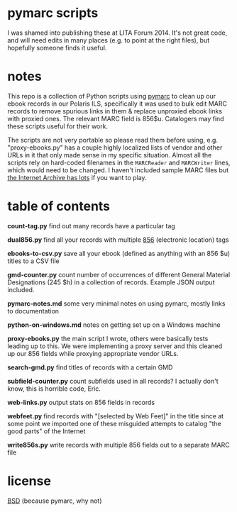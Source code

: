 # pymarc scripts

I was shamed into publishing these at LITA Forum 2014. It's not great code, and will need edits in many places (e.g. to point at the right files), but hopefully someone finds it useful.

# notes

This repo is a collection of Python scripts using [pymarc](https://github.com/edsu/pymarc) to clean up our ebook records in our Polaris ILS, specifically it was used to bulk edit MARC records to remove spurious links in them & replace unproxied ebook links with proxied ones. The relevant MARC field is 856$u. Catalogers may find these scripts useful for their work.

The scripts are not very portable so please read them before using, e.g. "proxy-ebooks.py" has a couple highly localized lists of vendor and other URLs in it that only made sense in my specific situation. Almost all the scripts rely on hard-coded filenames in the `MARCReader` and `MARCWriter` lines, which would need to be changed. I haven't included sample MARC files but [the Internet Archive has lots](https://archive.org/details/ol_data) if you want to play.

# table of contents

**count-tag.py** find out many records have a particular tag

**dual856.py** find all your records with multiple [856](http://www.loc.gov/marc/bibliographic/bd856.html) (electronic location) tags

**ebooks-to-csv.py** save all your ebook (defined as anything with an 856 $u) titles to a CSV file

**gmd-counter.py** count number of occurrences of different General Material Designations (245 $h) in a collection of records. Example JSON output included.

**pymarc-notes.md** some very minimal notes on using pymarc, mostly links to documentation

**python-on-windows.md** notes on getting set up on a Windows machine

**proxy-ebooks.py** the main script I wrote, others were basically tests leading up to this. We were implementing a proxy server and this cleaned up our 856 fields while proxying appropriate vendor URLs.

**search-gmd.py** find titles of records with a certain GMD

**subfield-counter.py** count subfields used in all records? I actually don't know, this is horrible code, Eric.

**web-links.py** output stats on 856 fields in records

**webfeet.py** find records with "[selected by Web Feet]" in the title since at some point we imported one of these misguided attempts to catalog "the good parts" of the Internet

**write856s.py** write records with multiple 856 fields out to a separate MARC file

# license

[BSD](http://www.opensource.org/licenses/bsd-license.php) (because pymarc, why not)
